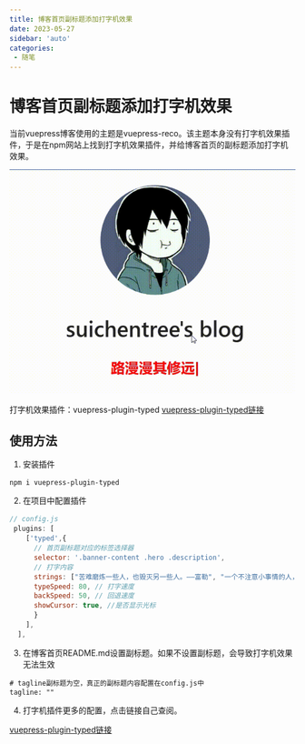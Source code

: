 ```yaml
---
title: 博客首页副标题添加打字机效果
date: 2023-05-27
sidebar: 'auto'
categories: 
 - 随笔
---
```


# 博客首页副标题添加打字机效果

当前vuepress博客使用的主题是vuepress-reco。该主题本身没有打字机效果插件，于是在npm网站上找到打字机效果插件，并给博客首页的副标题添加打字机效果。

![20230530134728.gif](../blog_img/20230530134728.gif)

打字机效果插件：vuepress-plugin-typed
[vuepress-plugin-typed链接](https://www.npmjs.com/package/vuepress-plugin-typed)

## 使用方法

1. 安装插件
```
npm i vuepress-plugin-typed
```

2. 在项目中配置插件
```js
// config.js
 plugins: [
    ['typed',{
      // 首页副标题对应的标签选择器
      selector: '.banner-content .hero .description',
      // 打字内容
      strings: ["苦难磨炼一些人，也毁灭另一些人。——富勒", "一个不注意小事情的人，永远不会成就大事业。——卡耐基", "内外相应，言行相称。——韩非", "阅读一切好书如同和过去最杰出的人谈话。——笛卡儿"],
      typeSpeed: 80, // 打字速度
      backSpeed: 50, // 回退速度
      showCursor: true, //是否显示光标
      }
    ],
  ],
```

3. 在博客首页README.md设置副标题。如果不设置副标题，会导致打字机效果无法生效

```
# tagline副标题为空，真正的副标题内容配置在config.js中
tagline: ""
```

4. 打字机插件更多的配置，点击链接自己查阅。

[vuepress-plugin-typed链接](https://www.npmjs.com/package/vuepress-plugin-typed)